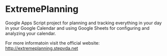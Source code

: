 # ExtremePlanning
Google Apps Script project for planning and tracking everything in your day in your Google Calendar and using Google Sheets for configuring and analyzing your calendar.

For more informatoin visit the official website: http://extremeplanning.stepvda.net

